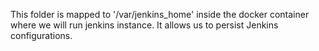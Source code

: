 This folder is mapped to '/var/jenkins_home' inside the docker container where we will run jenkins instance. It allows us to persist Jenkins configurations.